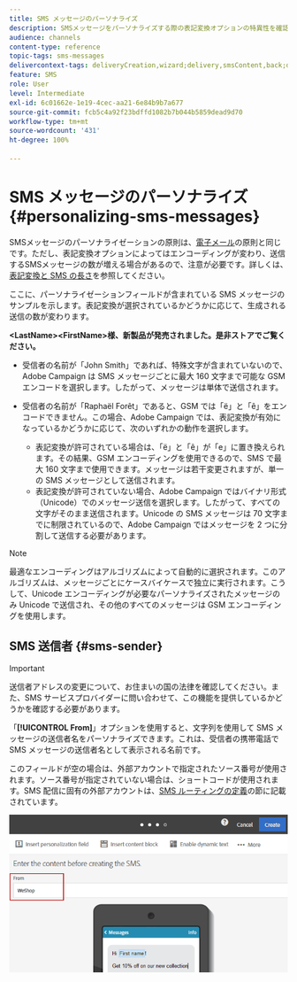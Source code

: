 ```yaml
---
title: SMS メッセージのパーソナライズ
description: SMSメッセージをパーソナライズする際の表記変換オプションの特異性を確認します。
audience: channels
content-type: reference
topic-tags: sms-messages
delivercontext-tags: deliveryCreation,wizard;delivery,smsContent,back;delivery,smsContent,back
feature: SMS
role: User
level: Intermediate
exl-id: 6c01662e-1e19-4cec-aa21-6e84b9b7a677
source-git-commit: fcb5c4a92f23bdffd1082b7b044b5859dead9d70
workflow-type: tm+mt
source-wordcount: '431'
ht-degree: 100%

---
```


# SMS メッセージのパーソナライズ{#personalizing-sms-messages}

SMSメッセージのパーソナライゼーションの原則は、[電子メール](../../designing/using/personalization.md#inserting-a-personalization-field)の原則と同じです。ただし、表記変換オプションによってはエンコーディングが変わり、送信するSMSメッセージの数が増える場合があるので、注意が必要です。詳しくは、[表記変換と SMS の長さ](../../administration/using/configuring-sms-channel.md#sms-encoding--length-and-transliteration)を参照してください。

ここに、パーソナライゼーションフィールドが含まれている SMS メッセージのサンプルを示します。表記変換が選択されているかどうかに応じて、生成される送信の数が変わります。

**&lt;LastName>&lt;FirstName>様、新製品が発売されました。是非ストアでご覧ください。**

* 受信者の名前が「John Smith」であれば、特殊文字が含まれていないので、Adobe Campaign は SMS メッセージごとに最大 160 文字まで可能な GSM エンコードを選択します。したがって、メッセージは単体で送信されます。
* 受信者の名前が「Raphaël Forêt」であると、GSM では「ë」と「ê」をエンコードできません。この場合、Adobe Campaign では、表記変換が有効になっているかどうかに応じて、次のいずれかの動作を選択します。

   * 表記変換が許可されている場合は、「ë」と「ê」が「e」に置き換えられます。その結果、GSM エンコーディングを使用できるので、SMS で最大 160 文字まで使用できます。メッセージは若干変更されますが、単一の SMS メッセージとして送信されます。
   * 表記変換が許可されていない場合、Adobe Campaign ではバイナリ形式（Unicode）でのメッセージ送信を選択します。したがって、すべての文字がそのまま送信されます。Unicode の SMS メッセージは 70 文字までに制限されているので、Adobe Campaign ではメッセージを 2 つに分割して送信する必要があります。

>[!NOTE]
>
>最適なエンコーディングはアルゴリズムによって自動的に選択されます。このアルゴリズムは、メッセージごとにケースバイケースで独立に実行されます。こうして、Unicode エンコーディングが必要なパーソナライズされたメッセージのみ Unicode で送信され、その他のすべてのメッセージは GSM エンコーディングを使用します。

## SMS 送信者 {#sms-sender}

>[!IMPORTANT]
>
>送信者アドレスの変更について、お住まいの国の法律を確認してください。また、SMS サービスプロバイダーに問い合わせて、この機能を提供しているかどうかを確認する必要があります。

「**[!UICONTROL From]**」オプションを使用すると、文字列を使用して SMS メッセージの送信者名をパーソナライズできます。これは、受信者の携帯電話で SMS メッセージの送信者名として表示される名前です。

このフィールドが空の場合は、外部アカウントで指定されたソース番号が使用されます。ソース番号が指定されていない場合は、ショートコードが使用されます。SMS 配信に固有の外部アカウントは、[SMS ルーティングの定義](../../administration/using/configuring-sms-channel.md#defining-an-sms-routing)の節に記載されています。

![](assets/sms_creation_8.png)



